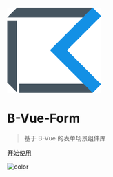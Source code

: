 ![logo](assets/images/framework/logo.png)

# B-Vue-Form 
<!-- <small>1.0</small> -->

> 基于 B-Vue 的表单场景组件库


[开始使用](zh-cn/use.md)
<!-- [快速开始](help/quick-start.md) -->

<!-- background image -->

<!-- ![](assets/images/framework/bj.jpg) -->

<!-- background color -->

<!-- ![color](#f0f0f0) -->
<!-- 背景颜色的配置 必须在末尾 ，背景图片和背景颜色只能择其一-->
![color](#f0f0f0)
